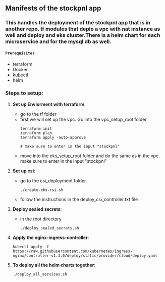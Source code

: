 ## Manifests of the stockpnl app

### This handles the deployment of the stockpnl app that is in another repo. tf modules that deplo a vpc with nat instance as well and deploy and eks cluster.There is a helm chart for each microservice and for the mysql db as well.

#### `Prerequisites`
- terraform
- Docker
- kubectl
- helm

### Steps to setup:

1. **Set up Enviorment with terraform**:
    - go to the tf folder
    - first we will set up the vpc. Go into the vpc_setup_root folder
      ```
      terraform init
      terraform plan
      terraform apply -auto-approve

      # make sure to enter in the input "stockpnl"
      ```
    - move into the eks_setup_root folder and do the same as in the vpc. make sure to enter in the input "stockpnl"

2. **Set up csi**:
    - go to the csi_deployment folder.
        ```
        ./create-ebs-csi.sh
        ```
    - follow the instructions in the deploy_csi_controller.txt file

3. **Deploy sealed secrets**:
    - in the root directory
      ```
      ./deploy_sealed_secrets.sh
      ```
4. **Apply the nginx-ingress-controller**:
    ```
    kubectl apply -f https://raw.githubusercontent.com/kubernetes/ingress-nginx/controller-v1.3.0/deploy/static/provider/cloud/deploy.yaml
    ```

5. **To deploy all the helm charts together**:
      ```
      ./deploy_all_services.sh
      ```

